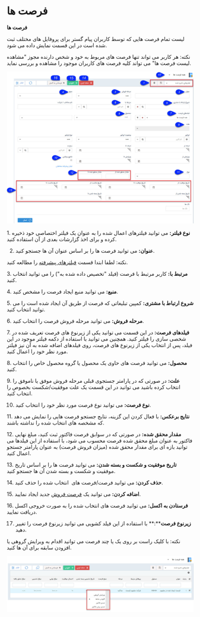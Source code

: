 # فرصت ها   


**فرصت ها**

لیست تمام فرصت هایی که توسط کاربران پیام گستر برای پروفایل های مختلف ثبت شده است در این قسمت نمایش داده می شود.

نکته: هر کاربر می تواند تنها فرصت های مربوط به خود و شخص دارنده مجوز "مشاهده لیست فرصت ها" می تواند کلیه فرصت های کاربران موجود را مشاهده و بررسی نماید.

![](OpportunitiesList.jpg)

1\. **نوع فیلتر:** می توانید فیلترهای اعمال شده را به عنوان یک فیلتر اختصاصی خود ذخیره کرده و برای اخذ گزارشات بعدی از آن استفاده کنید.

2. **عنوان:** می توانید فرصت ها را بر اساس عنوان آن ها جستجو کنید.

نکته: لطفا ابتدا قسمت [فیلترهای پیشرفته](../PayamGostarSyncBank/JobsForFirst/Background/AdvancedFilters.md) را مطالعه کنید.

3\. **مرتبط با:** کاربر مرتبط با فرصت (فیلد "تخصیص داده شده به") را می توانید انتخاب کنید.

4\. **منبع:** می توانید منبع ایجاد فرصت را مشخص کنید.

5\. **شروع ارتباط با مشتری:** کمپین تبلیغاتی که فرصت از طریق آن ایجاد شده است را می توانید انتخاب کنید.

6. **مرحله فروش:** می توانید مرحله فروش فرصت را انتخاب کنید.

7\. **فیلدهای فرصت:** در این قسمت می توانید یکی از زیرنوع های فرصت تعریف شده در شخصی سازی را فیلتر کنید. همچنین می توانید با استفاده از دکمه فیلتر موجود در این فیلد، پس از انتخاب یکی از زیرنوع های فرصت، روی فیلدهای اضافه شده به آن نیز فیلتر مورد نظر خود را اعمال کنید.

8\. **محصول:** می توانید فرصت های حاوی یک محصول یا گروه محصول خاص را انتخاب کنید.

9\. **علت:** در صورتی که در پارامتر جستجوی قبلی مرحله فروش موفق یا ناموفق را انتخاب کرده باشید می توانید در این قسمت یک علت موفقیت/شکست بخصوص را انتخاب کنید.

10.  **نوع فرصت:** می توانید نوع فرصت مورد نظر خود را انتخاب کنید.

11\. **نتایج برعکس:** با فعال کردن این گزینه، نتایج جستجو فرصت هایی را نمایش می دهد که مشخصه های انتخاب شده را نداشته باشند.

12\. **مقدار محقق شده:** در صورتی که در سوابق فرصت فاکتور ثبت کنید، مبلغ نهایی فاکتور به عنوان مبلغ محقق شده فرصت محسوب می شود، با استفاده از این فیلدها می توانید بازه ای برای مقدار محقق شده (میزان فروش فرصت) به عنوان پارامتر جستجو اعمال کنید.

13\. **تاریخ موفقیت و شکست و بسته شدن:** می توانید فرصت ها را بر اساس تاریخ موفقیت و شکست و بسته شدن آن ها جستجو کنید.

14\. **حذف کردن:** می توانید فرصت/فرصت های  انتخاب شده را حذف کنید.

15\. **اضافه کردن:** می توانید یک [فرصت فروش](../PayamGostarSyncBank/JobsForFirst/Background/NewOpportunity.md) جدید ایجاد نمایید.

16\. **فرستادن به اکسل:** می توانید فرصت های انتخاب شده را به صورت خروجی اکسل دریافت نمایید.

17. **زیرنوع فرصت****:** با استفاده از این فیلد کشویی می توانید زیرنوع فرصت را تغییر دهید.

نکته: با کلیک راست بر روی یک یا چند فرصت می توانید اقدام به ویرایش گروهی یا افزودن سابقه برای آن ها کنید.

![](OpportunitiesList11.jpg)
